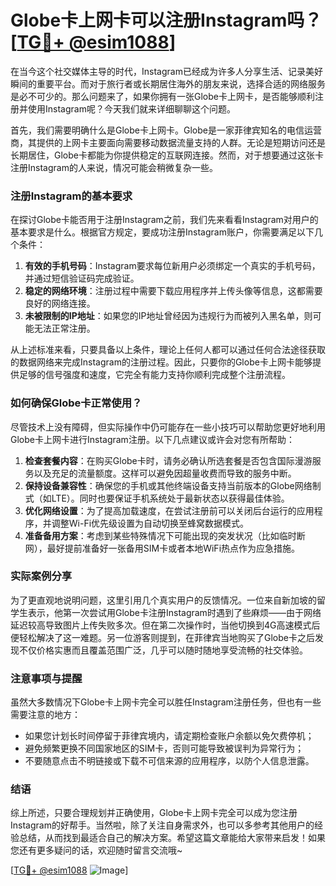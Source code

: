 # Globe卡上网卡可以注册Instagram吗？[[TG💪+ @esim1088](https://t.me/s/esim1088)]

在当今这个社交媒体主导的时代，Instagram已经成为许多人分享生活、记录美好瞬间的重要平台。而对于旅行者或长期居住海外的朋友来说，选择合适的网络服务是必不可少的。那么问题来了，如果你拥有一张Globe卡上网卡，是否能够顺利注册并使用Instagram呢？今天我们就来详细聊聊这个问题。

首先，我们需要明确什么是Globe卡上网卡。Globe是一家菲律宾知名的电信运营商，其提供的上网卡主要面向需要移动数据流量支持的人群。无论是短期访问还是长期居住，Globe卡都能为你提供稳定的互联网连接。然而，对于想要通过这张卡注册Instagram的人来说，情况可能会稍微复杂一些。

### 注册Instagram的基本要求

在探讨Globe卡能否用于注册Instagram之前，我们先来看看Instagram对用户的基本要求是什么。根据官方规定，要成功注册Instagram账户，你需要满足以下几个条件：

1. **有效的手机号码**：Instagram要求每位新用户必须绑定一个真实的手机号码，并通过短信验证码完成验证。
2. **稳定的网络环境**：注册过程中需要下载应用程序并上传头像等信息，这都需要良好的网络连接。
3. **未被限制的IP地址**：如果您的IP地址曾经因为违规行为而被列入黑名单，则可能无法正常注册。

从上述标准来看，只要具备以上条件，理论上任何人都可以通过任何合法途径获取的数据网络来完成Instagram的注册过程。因此，只要你的Globe卡上网卡能够提供足够的信号强度和速度，它完全有能力支持你顺利完成整个注册流程。

### 如何确保Globe卡正常使用？

尽管技术上没有障碍，但实际操作中仍可能存在一些小技巧可以帮助您更好地利用Globe卡上网卡进行Instagram注册。以下几点建议或许会对您有所帮助：

1. **检查套餐内容**：在购买Globe卡时，请务必确认所选套餐是否包含国际漫游服务以及充足的流量额度。这样可以避免因超量收费而导致的服务中断。
2. **保持设备兼容性**：确保您的手机或其他终端设备支持当前版本的Globe网络制式（如LTE）。同时也要保证手机系统处于最新状态以获得最佳体验。
3. **优化网络设置**：为了提高加载速度，在尝试注册前可以关闭后台运行的应用程序，并调整Wi-Fi优先级设置为自动切换至蜂窝数据模式。
4. **准备备用方案**：考虑到某些特殊情况下可能出现的突发状况（比如临时断网），最好提前准备好一张备用SIM卡或者本地WiFi热点作为应急措施。

### 实际案例分享

为了更直观地说明问题，这里引用几个真实用户的反馈情况。一位来自新加坡的留学生表示，他第一次尝试用Globe卡注册Instagram时遇到了些麻烦——由于网络延迟较高导致图片上传失败多次。但在第二次操作时，当他切换到4G高速模式后便轻松解决了这一难题。另一位游客则提到，在菲律宾当地购买了Globe卡之后发现不仅价格实惠而且覆盖范围广泛，几乎可以随时随地享受流畅的社交体验。

### 注意事项与提醒

虽然大多数情况下Globe卡上网卡完全可以胜任Instagram注册任务，但也有一些需要注意的地方：

- 如果您计划长时间停留于菲律宾境内，请定期检查账户余额以免欠费停机；
- 避免频繁更换不同国家地区的SIM卡，否则可能导致被误判为异常行为；
- 不要随意点击不明链接或下载不可信来源的应用程序，以防个人信息泄露。

### 结语

综上所述，只要合理规划并正确使用，Globe卡上网卡完全可以成为您注册Instagram的好帮手。当然啦，除了关注自身需求外，也可以多参考其他用户的经验总结，从而找到最适合自己的解决方案。希望这篇文章能给大家带来启发！如果您还有更多疑问的话，欢迎随时留言交流哦~

[[TG💪+ @esim1088](https://t.me/s/esim1088) ![Image](https://i.postimg.cc/4NQfJmqS/Snipaste-2025-05-13-00-14-12.png)]
